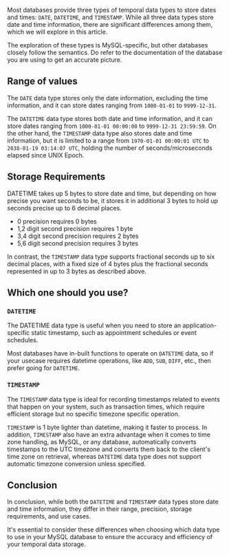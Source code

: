 Most databases provide three types of temporal data types to store dates and times: `DATE`, `DATETIME`, and `TIMESTAMP`. While all three data types store date and time information, there are significant differences among them, which we will explore in this article.

The exploration of these types is MySQL-specific, but other databases closely follow the semantics. Do refer to the documentation of the database you are using to get an accurate picture.

## Range of values

The `DATE` data type stores only the date information, excluding the time information, and it can store dates ranging from `1000-01-01` to `9999-12-31`.

The `DATETIME` data type stores both date and time information, and it can store dates ranging from `1000-01-01 00:00:00` to `9999-12-31 23:59:59`. On the other hand, the `TIMESTAMP` data type also stores date and time information, but it is limited to a range from `1970-01-01 00:00:01 UTC` to `2038-01-19 03:14:07 UTC`, holding the number of seconds/microseconds elapsed since UNIX Epoch.

## Storage Requirements

DATETIME takes up 5 bytes to store date and time, but depending on how precise you want seconds to be, it stores it in additional 3 bytes to hold up seconds precise up to 6 decimal places.

- 0 precision requires 0 bytes
- 1,2 digit second precision requires 1 byte
- 3,4 digit second precision requires 2 bytes
- 5,6 digit second precision requires 3 bytes

In contrast, the `TIMESTAMP` data type supports fractional seconds up to six decimal places, with a fixed size of 4 bytes plus the fractional seconds represented in up to 3 bytes as described above.

## Which one should you use?

### `DATETIME`

The DATETIME data type is useful when you need to store an application-specific static timestamp, such as appointment schedules or event schedules.

Most databases have in-built functions to operate on `DATETIME` data, so if your usecase requires datetime operations, like `ADD`, `SUB`, `DIFF`, etc., then prefer going for `DATETIME`.

### `TIMESTAMP`

The `TIMESTAMP` data type is ideal for recording timestamps related to events that happen on your system, such as transaction times, which require efficient storage but no specific timezone specific operation.

`TIMESTAMP` is 1 byte lighter than datetime, making it faster to process. In addition, `TIMESTAMP` also have an extra advantage when it comes to time zone handling, as MySQL, or any database, automatically converts timestamps to the UTC timezone and converts them back to the client's time zone on retrieval, whereas `DATETIME` data type does not support automatic timezone conversion unless specified.

## Conclusion

In conclusion, while both the `DATETIME` and `TIMESTAMP` data types store date and time information, they differ in their range, precision, storage requirements, and use cases.

It's essential to consider these differences when choosing which data type to use in your MySQL database to ensure the accuracy and efficiency of your temporal data storage.
